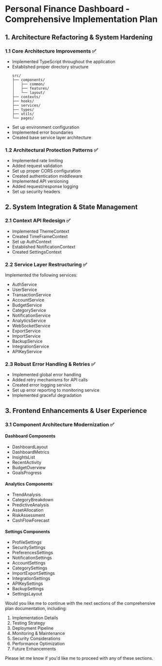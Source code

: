 # Personal Finance Dashboard - Comprehensive Implementation Plan

## 1. Architecture Refactoring & System Hardening
### 1.1 Core Architecture Improvements ✅
- Implemented TypeScript throughout the application
- Established proper directory structure
  ```
  src/
  ├── components/
  │   ├── common/
  │   ├── features/
  │   └── layout/
  ├── contexts/
  ├── hooks/
  ├── services/
  ├── types/
  ├── utils/
  └── pages/
  ```
- Set up environment configuration
- Implemented error boundaries
- Created base service layer architecture

### 1.2 Architectural Protection Patterns ✅
- Implemented rate limiting
- Added request validation
- Set up proper CORS configuration
- Created authentication middleware
- Implemented API versioning
- Added request/response logging
- Set up security headers

## 2. System Integration & State Management
### 2.1 Context API Redesign ✅
- Implemented ThemeContext
- Created TimeFrameContext
- Set up AuthContext
- Established NotificationContext
- Created SettingsContext

### 2.2 Service Layer Restructuring ✅
Implemented the following services:
- AuthService
- UserService
- TransactionService
- AccountService
- BudgetService
- CategoryService
- NotificationService
- AnalyticsService
- WebSocketService
- ExportService
- ImportService
- BackupService
- IntegrationService
- APIKeyService

### 2.3 Robust Error Handling & Retries ✅
- Implemented global error handling
- Added retry mechanisms for API calls
- Created error logging service
- Set up error reporting to monitoring service
- Implemented graceful degradation

## 3. Frontend Enhancements & User Experience
### 3.1 Component Architecture Modernization ✅
#### Dashboard Components
- DashboardLayout
- DashboardMetrics
- InsightsList
- RecentActivity
- BudgetOverview
- GoalsProgress

#### Analytics Components
- TrendAnalysis
- CategoryBreakdown
- PredictiveAnalysis
- AssetAllocation
- RiskAssessment
- CashFlowForecast

#### Settings Components
- ProfileSettings
- SecuritySettings
- PreferencesSettings
- NotificationSettings
- AccountSettings
- CategorySettings
- ImportExportSettings
- IntegrationSettings
- APIKeySettings
- BackupSettings
- SettingsLayout

Would you like me to continue with the next sections of the comprehensive plan documentation, including:
1. Implementation Details
2. Testing Strategy
3. Deployment Pipeline
4. Monitoring & Maintenance
5. Security Considerations
6. Performance Optimization
7. Future Enhancements

Please let me know if you'd like me to proceed with any of these sections. 